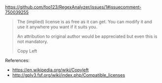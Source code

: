 https://github.com/foo123/RegexAnalyzer/issues/1#issuecomment-750039255

> The (implied) license is as free as it can get. You can modify it and use
> it anywhere you want if it suits you.
> 
> An attribution to original author would be appreciated but even this is not
> mandatory.
> 
> Copy Left

References:

- https://en.wikipedia.org/wiki/Copyleft
- http://gplv3.fsf.org/wiki/index.php/Compatible_licenses
